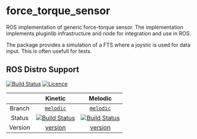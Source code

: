 # force_torque_sensor

ROS implementation of generic force-torque sensor. The implementation implements pluginlib infrastructure and node for integration and use in ROS.

The package provides a simulation of a FTS where a joystic is used for data input. This is often usefull for tests.

## ROS Distro Support

[![Build Status](https://github.com/KITrobotics/iirob_filters/workflows/Test%20iirob_filters/badge.svg?branch=melodic)](https://github.com/KITrobotics/iirob_filters/actions?query=branch%3Amelodic)
[![Licence](https://img.shields.io/badge/License-Apache%202.0-blue.svg)](https://opensource.org/licenses/Apache-2.0)

|         | Kinetic | Melodic |
|:-------:|:-------:|:-------:|
| Branch  | [`melodic`](https://github.com/KITrobotics/force_torque_sensor/tree/melodic) | [`melodic`](https://github.com/KITrobotics/force_torque_sensor/tree/melodic) |
| Status  | [![Build Status](https://github.com/KITrobotics/force_torque_sensor/workflows/Test%20force_torque_sensor/badge.svg?branch=melodic)](https://github.com/KITrobotics/force_torque_sensor/actions?query=branch%3Amelodic) | [![Build Status](https://github.com/KITrobotics/force_torque_sensor/workflows/Test%20force_torque_sensor/badge.svg?branch=melodic)](https://github.com/KITrobotics/force_torque_sensor/actions?query=branch%3Amelodic) |
| Version | [version](http://repositories.ros.org/status_page/ros_kinetic_default.html?q=force_torque_sensor) | [version](http://repositories.ros.org/status_page/ros_melodic_default.html?q=force_torque_sensor) |
